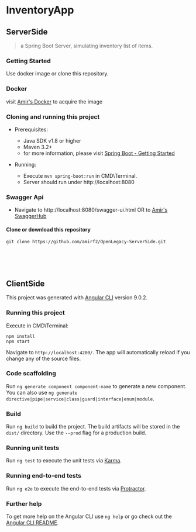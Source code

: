 # InventoryApp

## ServerSide

> a Spring Boot Server, simulating inventory list of items.

### Getting Started
  Use docker image or clone this repository.
  
### Docker
visit [Amir's Docker](https://hub.docker.com/r/amirf2/openlegacy_home_ex/) to acquire the image

### Cloning and running this project 
* Prerequisites:
  * Java SDK v1.8 or higher 
  * Maven 3.2+
  * for more information, please visit [Spring Boot - Getting Started](https://docs.spring.io/spring-boot/docs/current/reference/html/getting-started.html)
  
  
* Running:
  * Execute ```mvn spring-boot:run``` in CMD\Terminal.
  * Server should run under http://localhost:8080


### Swagger Api
  * Navigate to http://localhost:8080/swagger-ui.html OR to [Amir's SwaggerHub](https://app.swaggerhub.com/apis/amiropenlegacy/open-legacy_home_assignment/1.0)
 

#### Clone or download this repository

```
git clone https://github.com/amirf2/OpenLegacy-ServerSide.git
```


<br><br><br>


## ClientSide

This project was generated with [Angular CLI](https://github.com/angular/angular-cli) version 9.0.2.

### Running this project

Execute in CMD\Terminal:

```
npm install
npm start
``` 

Navigate to `http://localhost:4200/`. The app will automatically reload if you change any of the source files.

### Code scaffolding

Run `ng generate component component-name` to generate a new component. You can also use `ng generate directive|pipe|service|class|guard|interface|enum|module`.

### Build

Run `ng build` to build the project. The build artifacts will be stored in the `dist/` directory. Use the `--prod` flag for a production build.

### Running unit tests

Run `ng test` to execute the unit tests via [Karma](https://karma-runner.github.io).

### Running end-to-end tests

Run `ng e2e` to execute the end-to-end tests via [Protractor](http://www.protractortest.org/).

### Further help

To get more help on the Angular CLI use `ng help` or go check out the [Angular CLI README](https://github.com/angular/angular-cli/blob/master/README.md).

